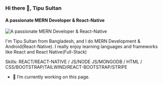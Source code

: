 ### Hi there 👋, Tipu Sultan
#### A passionate MERN Developer & React-Native
![A passionate MERN Developer & React-Native](https://encrypted-tbn0.gstatic.com/images?q=tbn:ANd9GcRbSgFnB3J5ZlW8iTykE4VpSL2tkFVDVD-RrA&usqp=CAU)

I'm Tipu Sultan from Bangladesh, and I do MERN Development & Android(React-Native). I really enjoy learning languages and frameworks like React and React Native(Full-Stack)

Skills:  REACT/REACT-NATIVE / JS/NODE JS/MONGODB / HTML / CSS/BOOTSTRAP/TAILWIND/REACT-BOOTSTRAP/STRIPE

- 🔭 I’m currently working on this page. 




